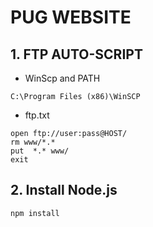 # PUG WEBSITE

## 1. FTP AUTO-SCRIPT
- WinScp and PATH
```
C:\Program Files (x86)\WinSCP
````

- ftp.txt
```
open ftp://user:pass@HOST/
rm www/*.*
put  *.* www/
exit
```
## 2. Install Node.js
```
npm install
```

